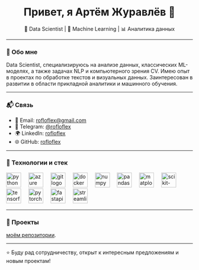 <h1 align="center">Привет, я Артём Журавлёв 👋</h1>

<p align="center">
  💼 Data Scientist | 🧠 Machine Learning | 📊 Аналитика данных 
</p>

---

### 🧠 Обо мне

Data Scientist, специализируюсь на анализе данных, классических ML-моделях, а также задачах NLP и компьютерного зрения CV. Имею опыт в проектах по обработке текстов и визуальных данных. Заинтересован в развитии в области прикладной аналитики и машинного обучения.

---

### 📬 Связь

- 📧 Email: rofloflex@gmail.com  
- 💬 Telegram: [@rofloflex](https://t.me/rofloflex)  
- 🌍 LinkedIn: [rofloflex](https://www.linkedin.com/in/rofloflex/)  
- 🌐 GitHub: [rofloflex](https://github.com/rofloflex)

---

### 🔧 Технологии и стек

<div align="left">
  <img src="https://cdn.jsdelivr.net/gh/devicons/devicon@latest/icons/python/python-original.svg" height="40" alt="python logo" />
  <img width="12" />

  <img src="https://cdn.jsdelivr.net/gh/devicons/devicon@latest/icons/azuresqldatabase/azuresqldatabase-original.svg" height="40" alt="azure sql logo" />
  <img width="12" />
  
  <img src="https://cdn.jsdelivr.net/gh/devicons/devicon@latest/icons/git/git-original.svg" height="40" alt="git logo" />
  <img width="12" />
  
  <img src="https://cdn.jsdelivr.net/gh/devicons/devicon@latest/icons/docker/docker-original.svg" height="40" alt="docker logo" />
  <img width="12" />
  
  <img src="https://cdn.jsdelivr.net/gh/devicons/devicon@latest/icons/numpy/numpy-original.svg" height="40" alt="numpy logo" />
  <img width="12" />
  
  <img src="https://cdn.jsdelivr.net/gh/devicons/devicon@latest/icons/pandas/pandas-original.svg" height="40" alt="pandas logo" />
  <img width="12" />
  
  <img src="https://cdn.jsdelivr.net/gh/devicons/devicon@latest/icons/matplotlib/matplotlib-original.svg" height="40" alt="matplotlib logo" />
  <img width="12" />
  
  <img src="https://cdn.jsdelivr.net/gh/devicons/devicon@latest/icons/scikitlearn/scikitlearn-original.svg" height="40" alt="scikit-learn logo" />
  <img width="12" />
  
  <img src="https://cdn.jsdelivr.net/gh/devicons/devicon@latest/icons/tensorflow/tensorflow-original.svg" height="40" alt="tensorflow logo" />
  <img width="12" />
  
  <img src="https://cdn.jsdelivr.net/gh/devicons/devicon@latest/icons/pytorch/pytorch-original.svg" height="40" alt="pytorch logo" />
  <img width="12" />
  
  <img src="https://cdn.jsdelivr.net/gh/devicons/devicon/icons/fastapi/fastapi-original.svg" height="40" alt="fastapi logo" />
  <img width="12" />
  
  <img src="https://cdn.jsdelivr.net/gh/devicons/devicon/icons/streamlit/streamlit-original.svg" height="40" alt="streamlit logo" />
</div>

---

### 💼 Проекты

[моём репозитории](https://github.com/rofloflex?tab=repositories).

---

⭐ Буду рад сотрудничеству, открыт к интересным предложениям и новым проектам!
